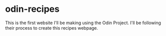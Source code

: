 # odin-recipes
This is the first website I'll be making using the Odin Project. I'll be following their process to create this recipes webpage.